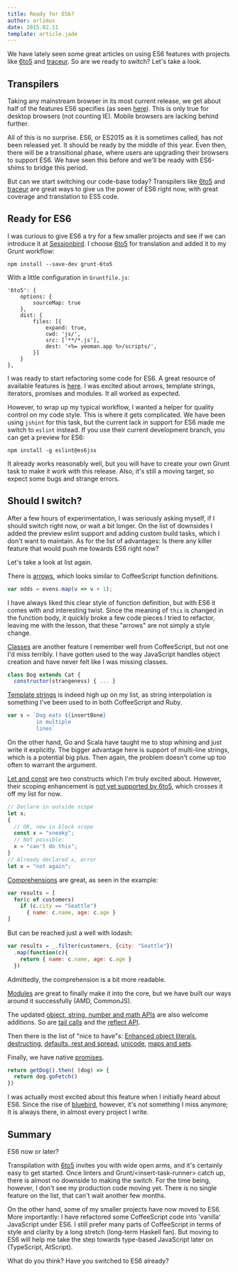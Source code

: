 ```yaml
---
title: Ready for ES6?
author: arlimus
date: 2015.02.11
template: article.jade
---
```


We have lately seen some great articles on using ES6 features with projects like [6to5](https://6to5.org) and [traceur](https://github.com/google/traceur-compiler). So are we ready to switch? Let's take a look.

<span class="more"></span>

## Transpilers

Taking any mainstream browser in its most current release, we get about half of the features ES6 specifies (as seen [here](http://kangax.github.io/compat-table/es6/)). This is only true for desktop browsers (not counting IE). Mobile browsers are lacking behind further.

All of this is no surprise. ES6, or ES2015 as it is sometimes called, has not been released yet. It should be ready by the middle of this year. Even then, there will be a transitional phase, where users are upgrading their browsers to support ES6. We have seen this before and we'll be ready with ES6-shims to bridge this period.

But can we start switching our code-base today? Transpilers like [6to5](https://6to5.org) and [traceur](https://github.com/google/traceur-compiler) are great ways to give us the power of ES6 right now, with great coverage and translation to ES5 code.

## Ready for ES6

I was curious to give ES6 a try for a few smaller projects and see if we can introduce it at [Sessionbird](https://sessionbird.com). I choose [6to5](https://6to5.org) for translation and added it to my Grunt workflow:

    npm install --save-dev grunt-6to5

With a little configuration in `Gruntfile.js`:

    '6to5': {
        options: {
            sourceMap: true
        },
        dist: {
            files: [{
                expand: true,
                cwd: 'js/',
                src: ['**/*.js'],
                dest: '<%= yeoman.app %>/scripts/',
            }]
        }
    },

I was ready to start refactoring some code for ES6. A great resource of available features is [here](https://6to5.org/docs/learn-es6/). I was excited about arrows, template strings, iterators, promises and modules. It all worked as expected.

However, to wrap up my typical workflow, I wanted a helper for quality control on my code style. This is where it gets complicated. We have been using `jshint` for this task, but the current lack in support for ES6 made me switch to `eslint` instead. If you use their current development branch, you can get a preview for ES6:

    npm install -g eslint@es6jsx

It already works reasonably well, but you will have to create your own Grunt task to make it work with this release. Also, it's still a moving target, so expect some bugs and strange errors.

## Should I switch?

After a few hours of experimentation, I was seriously asking myself, if I should switch right now, or wait a bit longer. On the list of downsides I added the preview eslint support and adding custom build tasks, which I don't want to maintain. As for the list of advantages: Is there any killer feature that would push me towards ES6 right now?

Let's take a look at list again. 

There is [arrows](https://6to5.org/docs/learn-es6/#arrows), which looks similar to CoffeeScript function definitions. 

```javascript
var odds = evens.map(v => v + 1);
```

I have always liked this clear style of function definition, but with ES6 it comes with and interesting twist. Since the meaning of `this` is changed in the function body, it quickly broke a few code pieces I tried to refactor, leaving me with the lesson, that these "arrows" are not simply a style change.

[Classes](https://6to5.org/docs/learn-es6/#classes) are another feature I remember well from CoffeeScript, but not one I'd miss terribly. I have gotten used to the way JavaScript handles object creation and have never felt like I was missing classes. 

```javascript
class Dog extends Cat {
  constructor(strangeness) { ... }
```

[Template strings](https://6to5.org/docs/learn-es6/#template-strings) is indeed high up on my list, as string interpolation is something I've been used to in both CoffeeScript and Ruby. 

```javascript
var s = `Dog eats ${insertBone}
         in multiple
         lines`
```

On the other hand, Go and Scala have taught me to stop whining and just write it explicitly. The bigger advantage here is support of multi-line strings, which is a potential big plus. Then again, the problem doesn't come up too often to warrant the argument.

[Let and const](https://6to5.org/docs/learn-es6/#let-const) are two constructs which I'm truly excited about. However, their scoping enhancement is [not yet supported by 6to5](http://es6rocks.com/2015/01/temporal-dead-zone-tdz-demystified/), which crosses it off my list for now.

```javascript
// Declare in outside scope
let x;
{
  // OK, new in block scope
  const x = "sneaky";
  // Not possible:
  x = "can't do this";
}
// Already declared x, error
let x = "not again";
```

[Comprehensions](https://6to5.org/docs/learn-es6/#comprehensions) are great, as seen in the example:

```javascript
var results = [
  for(c of customers)
    if (c.city == "Seattle")
      { name: c.name, age: c.age }
]
```

But can be reached just a well with lodash:

```javascript
var results = _.filter(customers, {city: "Seattle"})
  .map(function(c){
    return { name: c.name, age: c.age }
  })
```

Admittedly, the comprehension is a bit more readable.

[Modules](https://6to5.org/docs/learn-es6/#modules) are great to finally make it into the core, but we have built our ways around it successfully (AMD, CommonJS).

The updated [object, string, number and math APIs](https://6to5.org/docs/learn-es6/#math-number-string-object-apis) are also welcome additions. So are [tail calls](https://6to5.org/docs/learn-es6/#tail-calls) and the [reflect API](https://6to5.org/docs/learn-es6/#reflect-api).

Then there is the list of "nice to have"s: [Enhanced object literals](https://6to5.org/docs/learn-es6/#enhanced-object-literals), [destructing](https://6to5.org/docs/learn-es6/#destructuring), [defaults, rest and spread](https://6to5.org/docs/learn-es6/#default-rest-spread), [unicode](https://6to5.org/docs/learn-es6/#unicode), [maps and sets](https://6to5.org/docs/learn-es6/#map-set-weak-map-weak-set).

Finally, we have native [promises](https://6to5.org/docs/learn-es6/#promises).

```javascript
return getDog().then( (dog) => {
  return dog.goFetch()
})
```

I was actually most excited about this feature when I initially heard about ES6. Since the rise of [bluebird](https://6to5.org/docs/learn-es6/#promises), however, it's not something I miss anymore; It is always there, in almost every project I write.

## Summary

ES6 now or later?

Transpilation with [6to5](https://6to5.org) invites you with wide open arms, and it's certainly easy to get started. Once linters and Grunt/&lt;insert-task-runner&gt; catch up, there is almost no downside to making the switch. For the time being, however, I don't see my production code moving yet. There is no single feature on the list, that can't wait another few months.

On the other hand, some of my smaller projects have now moved to ES6. More importantly: I have refactored some CoffeeScript code into 'vanilla' JavaScript under ES6. I still prefer many parts of CoffeeScript in terms of style and clarity by a long stretch (long-term Haskell fan). But moving to ES6 will help me take the step towards type-based JavaScript later on (TypeScript, AtScript).

What do you think? Have you switched to ES6 already?
